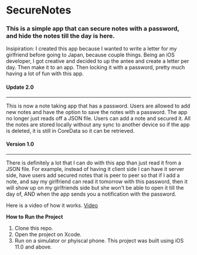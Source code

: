 # SecureNotes

### This is a simple app that can secure notes with a password, and hide the notes till the day is here.

Insipiration: I created this app because I wanted to write a letter for my girlfriend before going to Japan, because couple things. Being an iOS developer, I got creative and decided to up the antee and create a letter per day. Then make it to an app. Then locking it with a password, pretty much having a lot of fun with this app. 

#### Update 2.0 
----
This is now a note taking app that has a password. Users are allowed to add new notes and have the option to save the notes with a password. The app no longer just reads off a JSON file. Users can add a note and secured it. All the notes are stored locally without any sync to another device so if the app is deleted, it is still in CoreData so it can be retrieved. 

#### Version 1.0
----

There is definitely a lot that I can do with this app than just read it from a JSON file. For example, instead of having it client side I can have it server side, have users add secured notes that is peer to peer so that if I add a note, and say my girlfriend can read it tomorrow with this password, then it will show up on my girlfriends side but she won't be able to open it till the day of, AND when the app sends you a notification with the password. 



Here is a video of how it works. 
[Video](https://youtu.be/dsplPjs6q1o)

**How to Run the Project**

1. Clone this repo.
2. Open the project on Xcode. 
3. Run on a simulator or phyiscal phone. This project was built using iOS 11.0 and above.